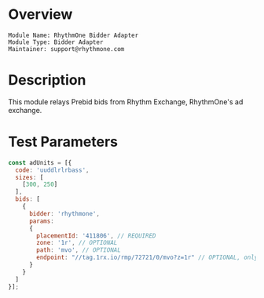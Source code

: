 # Overview

```
Module Name: RhythmOne Bidder Adapter
Module Type: Bidder Adapter
Maintainer: support@rhythmone.com
```

# Description

This module relays Prebid bids from Rhythm Exchange, RhythmOne's ad exchange.

# Test Parameters

```js
const adUnits = [{
  code: 'uuddlrlrbass',
  sizes: [
    [300, 250]
  ],
  bids: [
    {
      bidder: 'rhythmone',
      params: 
      { 
        placementId: '411806', // REQUIRED
        zone: '1r', // OPTIONAL
        path: 'mvo', // OPTIONAL
        endpoint: "//tag.1rx.io/rmp/72721/0/mvo?z=1r" // OPTIONAL, only required for testing.  this api guarantees no 204 responses
      }
    }
  ]
}];
```